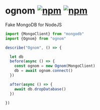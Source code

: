# ognom [![npm](https://img.shields.io/npm/v/ognom.svg)]() [![npm](https://img.shields.io/npm/l/ognom.svg)]()
Fake MongoDB for NodeJS

```js
import {MongoClient} from "mongodb"
import {Ognom} from "ognom"

describe("Ognom", () => {

  let db
  before(async () => {
    const ognom = new Ognom(MongoClient)
    db = await ognom.connect()
  })

  after(async () => {
    await db.dropDatabase()
  })
 
})
```

